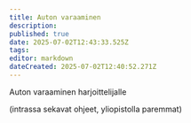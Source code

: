 ```yaml
---
title: Auton varaaminen
description: 
published: true
date: 2025-07-02T12:43:33.525Z
tags: 
editor: markdown
dateCreated: 2025-07-02T12:40:52.271Z
---
```


Auton varaaminen harjoittelijalle 

(intrassa sekavat ohjeet, yliopistolla paremmat)